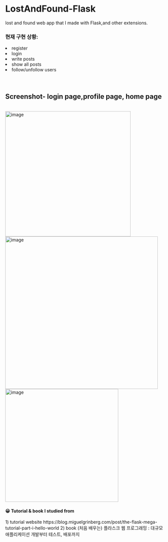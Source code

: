 # LostAndFound-Flask
lost and found web app that I made with Flask,and other extensions.
<br>

<h3>현재 구현 상황: </h3>
<li>register</li> 
<li>login</li>
<li>write posts</li>
<li>show all posts</li>
<li>follow/unfollow users</li>
<br><br>
<h2>Screenshot- login page,profile page, home page</h2>
<br>
<span><img width="396" alt="image" src="https://user-images.githubusercontent.com/74696590/163670830-efaf3253-ac7c-4c87-9663-0f6fdf247063.png">
<img width="482" alt="image" src="https://user-images.githubusercontent.com/74696590/163670879-e744ea6e-2c07-4fe5-bd25-9fdfcea403d6.png">
<img width="357" alt="image" src="https://user-images.githubusercontent.com/74696590/163671174-3c3e4a42-421b-431e-a6f8-a15e4d53cb51.png">

</span>

<h4>😀 Tutorial & book I studied from</h4>
1) tutorial website
https://blog.miguelgrinberg.com/post/the-flask-mega-tutorial-part-i-hello-world
2) book
(처음 배우는) 플라스크 웹 프로그래밍 : 대규모 애플리케이션 개발부터 테스트, 배포까지
